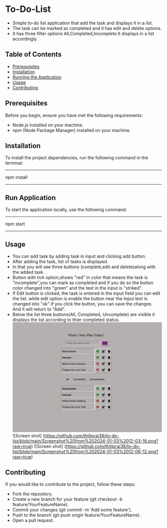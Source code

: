 # To-Do-List
- Simple to-do list application that add the task and displays it in a list.
- The task can be marked as completed and it has edit and delete options.
- It has three filter options All,Completed,Incomplete.It displays in a list accordingly.

## Table of Contents
- [Prerequisites](#prerequisites)
- [Installation](#installation)
- [Running the Application](#running-the-application)
- [Usage](#usage)
- [Contributing](#contributing)
  
## Prerequisites
Before you begin, ensure you have met the following requirements:
- Node.js installed on your machine.
- npm (Node Package Manager) installed on your machine.

## Installation
To install the project dependencies, run the following command in the terminal:
*****************
npm install
*****************
## Run Application
To start the application locally, use the following command:
*****************
npm start
*****************
## Usage
- You can add task by adding task in input and clicking add button.
- After adding the task, list of tasks is displayed.
- In that you will see three buttons (complete,edit and delete)along with the added task.
- Button with tick option,shows "red" in color that means the task is "incomplete",you can mark as completed and if you do so the button color changed into "green" and the text in the input is "striked".
- If Edit button is clicked, the task is entered in the input field you can edit the list. while edit option is enable the button near the input text is changed into "ok" if you click the button, you can save the changes. And it will return to "Add". 
- Below the list three buttons(All, Completed, Uncomplete) are visible it displays the list according to thier completed status.
![Screen shot](https://github.com/thilipraj38/to-do-list/blob/main/Screenshot%20from%202024-01-03%2012-03-16.png?raw=true   )
![Screen shot] (https://github.com/thilipraj38/to-do-list/blob/main/Screenshot%20from%202024-01-03%2012-03-16.png?raw=true)
![Screen shot] (https://github.com/thilipraj38/to-do-list/blob/main/Screenshot%20from%202024-01-03%2012-06-12.png?raw=true)
## Contributing
If you would like to contribute to the project, follow these steps:

- Fork the repository.
- Create a new branch for your feature (git checkout -b feature/YourFeatureName).
- Commit your changes (git commit -m 'Add some feature').
- Push to the branch (git push origin feature/YourFeatureName).
- Open a pull request.

